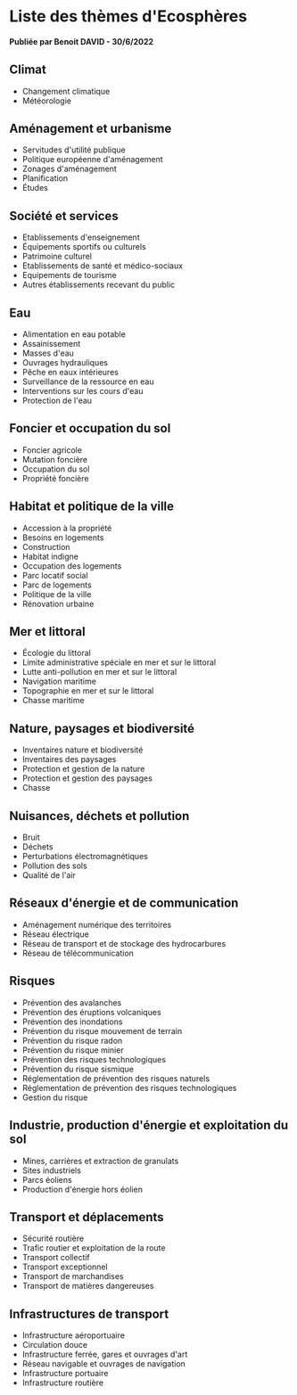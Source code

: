 # Liste des thèmes d'Ecosphères
#### Publiée par Benoit DAVID - 30/6/2022

## Climat

- Changement climatique
- Météorologie

## Aménagement et urbanisme

- Servitudes d'utilité publique
- Politique européenne d'aménagement
- Zonages d'aménagement
- Planification
- Études

## Société et services

- Etablissements d'enseignement
- Équipements sportifs ou culturels
- Patrimoine culturel
- Etablissements de santé et médico-sociaux
- Equipements de tourisme
- Autres établissements recevant du public

## Eau

- Alimentation en eau potable
- Assainissement
- Masses d'eau
- Ouvrages hydrauliques
- Pêche en eaux intérieures
- Surveillance de la ressource en eau
- Interventions sur les cours d'eau
- Protection de l'eau

## Foncier et occupation du sol

- Foncier agricole
- Mutation foncière
- Occupation du sol
- Propriété foncière

## Habitat et politique de la ville

- Accession à la propriété
- Besoins en logements
- Construction
- Habitat indigne
- Occupation des logements
- Parc locatif social
- Parc de logements
- Politique de la ville
- Rénovation urbaine

## Mer et littoral

- Écologie du littoral
- Limite administrative spéciale en mer et sur le littoral
- Lutte anti-pollution en mer et sur le littoral
- Navigation maritime
- Topographie en mer et sur le littoral
- Chasse maritime

## Nature, paysages et biodiversité

- Inventaires nature et biodiversité
- Inventaires des paysages
- Protection et gestion de la nature
- Protection et gestion des paysages
- Chasse

## Nuisances, déchets et pollution

- Bruit
- Déchets
- Perturbations électromagnétiques
- Pollution des sols
- Qualité de l'air

## Réseaux d'énergie et de communication

- Aménagement numérique des territoires
- Réseau électrique
- Réseau de transport et de stockage des hydrocarbures
- Réseau de télécommunication

## Risques

- Prévention des avalanches
- Prévention des éruptions volcaniques
- Prévention des inondations
- Prévention du risque mouvement de terrain
- Prévention du risque radon
- Prévention du risque minier
- Prévention des risques technologiques
- Prévention du risque sismique
- Réglementation de prévention des risques naturels
- Réglementation de prévention des risques technologiques
- Gestion du risque

## Industrie, production d'énergie et exploitation du sol

- Mines, carrières et extraction de granulats
- Sites industriels
- Parcs éoliens
- Production d'énergie hors éolien

## Transport et déplacements

- Sécurité routière
- Trafic routier et exploitation de la route
- Transport collectif
- Transport exceptionnel
- Transport de marchandises
- Transport de matières dangereuses

## Infrastructures de transport

- Infrastructure aéroportuaire
- Circulation douce
- Infrastructure ferrée, gares et ouvrages d'art
- Réseau navigable et ouvrages de navigation
- Infrastructure portuaire
- Infrastructure routière



